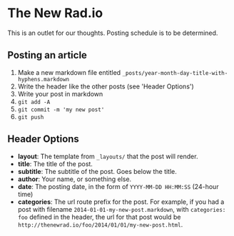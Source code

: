 The New Rad.io
==============

This is an outlet for our thoughts. Posting schedule is to be determined.

Posting an article
------------------

1. Make a new markdown file entitled `_posts/year-month-day-title-with-hyphens.markdown`
2. Write the header like the other posts (see 'Header Options')
3. Write your post in markdown
4. `git add -A`
5. `git commit -m 'my new post'`
6. `git push`

Header Options
--------------

- **layout**: The template from `_layouts/` that the post will render.
- **title**: The title of the post.
- **subtitle**: The subtitle of the post. Goes below the title.
- **author**: Your name, or something else.
- **date**: The posting date, in the form of `YYYY-MM-DD HH:MM:SS` (24-hour time)
- **categories**: The url route prefix for the post. For example, if you had a post with filename `2014-01-01-my-new-post.markdown`, with `categories: foo` defined in the header, the url for that post would be `http://thenewrad.io/foo/2014/01/01/my-new-post.html`.
